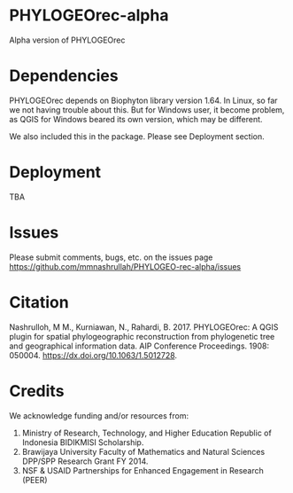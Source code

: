 # PHYLOGEOrec-alpha
Alpha version of PHYLOGEOrec

# Dependencies
PHYLOGEOrec depends on Biophyton library version 1.64. In Linux, so far we not having trouble about this. But for Windows user, it become problem, as QGIS for Windows beared its own version, which may be different.

We also included this in the package. Please see Deployment section.

# Deployment
TBA

# Issues
Please submit comments, bugs, etc. on the issues page https://github.com/mmnashrullah/PHYLOGEO-rec-alpha/issues

# Citation
Nashrulloh, M M., Kurniawan, N., Rahardi, B. 2017. PHYLOGEOrec: A QGIS plugin for spatial phylogeographic reconstruction from phylogenetic tree and geographical information data. AIP Conference Proceedings. 1908: 050004. https://dx.doi.org/10.1063/1.5012728.

# Credits
We acknowledge funding and/or resources from:
  1. Ministry of Research, Technology, and Higher Education Republic of Indonesia BIDIKMISI Scholarship.
  2. Brawijaya University Faculty of Mathematics and Natural Sciences DPP/SPP Research Grant FY 2014.
  3. NSF & USAID Partnerships for Enhanced Engagement in Research (PEER)

